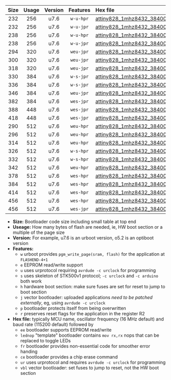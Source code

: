 |Size|Usage|Version|Features|Hex file|
|:-:|:-:|:-:|:-:|:--|
|232|256|u7.6|`w-u-hpr`|[attiny828_1mhz8432_38400bps_ur.hex](https://raw.githubusercontent.com/stefanrueger/urboot/main//attiny828_1mhz8432_38400bps_ur.hex)|
|232|256|u7.6|`w-u-jpr`|[attiny828_1mhz8432_38400bps_ur_vbl.hex](https://raw.githubusercontent.com/stefanrueger/urboot/main//attiny828_1mhz8432_38400bps_ur_vbl.hex)|
|238|256|u7.6|`w-u-hpr`|[attiny828_1mhz8432_38400bps_lednop_ur.hex](https://raw.githubusercontent.com/stefanrueger/urboot/main//attiny828_1mhz8432_38400bps_lednop_ur.hex)|
|238|256|u7.6|`w-u-jpr`|[attiny828_1mhz8432_38400bps_lednop_ur_vbl.hex](https://raw.githubusercontent.com/stefanrueger/urboot/main//attiny828_1mhz8432_38400bps_lednop_ur_vbl.hex)|
|294|320|u7.6|`weu-jpr`|[attiny828_1mhz8432_38400bps_ee_ur_vbl.hex](https://raw.githubusercontent.com/stefanrueger/urboot/main//attiny828_1mhz8432_38400bps_ee_ur_vbl.hex)|
|300|320|u7.6|`weu-jpr`|[attiny828_1mhz8432_38400bps_ee_lednop_ur_vbl.hex](https://raw.githubusercontent.com/stefanrueger/urboot/main//attiny828_1mhz8432_38400bps_ee_lednop_ur_vbl.hex)|
|318|320|u7.6|`weu-jpr`|[attiny828_1mhz8432_38400bps_ee_lednop_fr_ur_vbl.hex](https://raw.githubusercontent.com/stefanrueger/urboot/main//attiny828_1mhz8432_38400bps_ee_lednop_fr_ur_vbl.hex)|
|330|384|u7.6|`w-s-jpr`|[attiny828_1mhz8432_38400bps_vbl.hex](https://raw.githubusercontent.com/stefanrueger/urboot/main//attiny828_1mhz8432_38400bps_vbl.hex)|
|336|384|u7.6|`w-s-jpr`|[attiny828_1mhz8432_38400bps_lednop_vbl.hex](https://raw.githubusercontent.com/stefanrueger/urboot/main//attiny828_1mhz8432_38400bps_lednop_vbl.hex)|
|346|384|u7.6|`weu-jpr`|[attiny828_1mhz8432_38400bps_ee_lednop_fr_ce_ur_vbl.hex](https://raw.githubusercontent.com/stefanrueger/urboot/main//attiny828_1mhz8432_38400bps_ee_lednop_fr_ce_ur_vbl.hex)|
|382|384|u7.6|`wes-jpr`|[attiny828_1mhz8432_38400bps_ee_vbl.hex](https://raw.githubusercontent.com/stefanrueger/urboot/main//attiny828_1mhz8432_38400bps_ee_vbl.hex)|
|388|448|u7.6|`wes-jpr`|[attiny828_1mhz8432_38400bps_ee_lednop_vbl.hex](https://raw.githubusercontent.com/stefanrueger/urboot/main//attiny828_1mhz8432_38400bps_ee_lednop_vbl.hex)|
|418|448|u7.6|`wes-jpr`|[attiny828_1mhz8432_38400bps_ee_lednop_fr_vbl.hex](https://raw.githubusercontent.com/stefanrueger/urboot/main//attiny828_1mhz8432_38400bps_ee_lednop_fr_vbl.hex)|
|290|512|u7.6|`weu-hpr`|[attiny828_1mhz8432_38400bps_ee_ur.hex](https://raw.githubusercontent.com/stefanrueger/urboot/main//attiny828_1mhz8432_38400bps_ee_ur.hex)|
|296|512|u7.6|`weu-hpr`|[attiny828_1mhz8432_38400bps_ee_lednop_ur.hex](https://raw.githubusercontent.com/stefanrueger/urboot/main//attiny828_1mhz8432_38400bps_ee_lednop_ur.hex)|
|314|512|u7.6|`weu-hpr`|[attiny828_1mhz8432_38400bps_ee_lednop_fr_ur.hex](https://raw.githubusercontent.com/stefanrueger/urboot/main//attiny828_1mhz8432_38400bps_ee_lednop_fr_ur.hex)|
|326|512|u7.6|`w-s-hpr`|[attiny828_1mhz8432_38400bps.hex](https://raw.githubusercontent.com/stefanrueger/urboot/main//attiny828_1mhz8432_38400bps.hex)|
|332|512|u7.6|`w-s-hpr`|[attiny828_1mhz8432_38400bps_lednop.hex](https://raw.githubusercontent.com/stefanrueger/urboot/main//attiny828_1mhz8432_38400bps_lednop.hex)|
|342|512|u7.6|`weu-hpr`|[attiny828_1mhz8432_38400bps_ee_lednop_fr_ce_ur.hex](https://raw.githubusercontent.com/stefanrueger/urboot/main//attiny828_1mhz8432_38400bps_ee_lednop_fr_ce_ur.hex)|
|378|512|u7.6|`wes-hpr`|[attiny828_1mhz8432_38400bps_ee.hex](https://raw.githubusercontent.com/stefanrueger/urboot/main//attiny828_1mhz8432_38400bps_ee.hex)|
|384|512|u7.6|`wes-hpr`|[attiny828_1mhz8432_38400bps_ee_lednop.hex](https://raw.githubusercontent.com/stefanrueger/urboot/main//attiny828_1mhz8432_38400bps_ee_lednop.hex)|
|414|512|u7.6|`wes-hpr`|[attiny828_1mhz8432_38400bps_ee_lednop_fr.hex](https://raw.githubusercontent.com/stefanrueger/urboot/main//attiny828_1mhz8432_38400bps_ee_lednop_fr.hex)|
|456|512|u7.6|`wes-hpr`|[attiny828_1mhz8432_38400bps_ee_lednop_fr_ce.hex](https://raw.githubusercontent.com/stefanrueger/urboot/main//attiny828_1mhz8432_38400bps_ee_lednop_fr_ce.hex)|
|456|512|u7.6|`wes-jpr`|[attiny828_1mhz8432_38400bps_ee_lednop_fr_ce_vbl.hex](https://raw.githubusercontent.com/stefanrueger/urboot/main//attiny828_1mhz8432_38400bps_ee_lednop_fr_ce_vbl.hex)|

- **Size:** Bootloader code size including small table at top end
- **Useage:** How many bytes of flash are needed, ie, HW boot section or a multiple of the page size
- **Version:** For example, u7.6 is an urboot version, o5.2 is an optiboot version
- **Features:**
  + `w` urboot provides `pgm_write_page(sram, flash)` for the application at `FLASHEND-4+1`
  + `e` EEPROM read/write support
  + `u` uses urprotocol requiring `avrdude -c urclock` for programming
  + `s` uses skeleton of STK500v1 protocol; `-c urclock` and `-c arduino` both work
  + `h` hardware boot section: make sure fuses are set for reset to jump to boot section
  + `j` vector bootloader: uploaded applications *need to be patched externally*, eg, using `avrdude -c urclock`
  + `p` bootloader protects itself from being overwritten
  + `r` preserves reset flags for the application in the register R2
- **Hex file:** typically MCU name, oscillator frequency (16 MHz default) and baud rate (115200 default) followed by
  + `ee` bootloader supports EEPROM read/write
  + `lednop` "template" bootloader contains `mov rx,rx` nops that can be replaced to toggle LEDs
  + `fr` bootloader provides non-essential code for smoother error handing
  + `ce` bootloader provides a chip erase command
  + `ur` uses urprotocol and requires `avrdude -c urclock` for programming
  + `vbl` vector bootloader: set fuses to jump to reset, not the HW boot section
